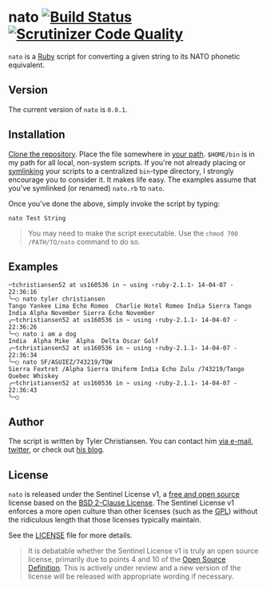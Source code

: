 # nato [![Build Status](https://travis-ci.org/supertylerc/nato.svg?branch=master)](https://travis-ci.org/supertylerc/nato) [![Scrutinizer Code Quality](https://scrutinizer-ci.com/g/supertylerc/nato/badges/quality-score.png?b=master)](https://scrutinizer-ci.com/g/supertylerc/nato/?branch=master)

`nato` is a [Ruby][1] script for converting a given string to its NATO
phonetic equivalent.

## Version

The current version of `nato` is `0.0.1`.

## Installation

[Clone the repository][2].  Place the file somewhere in [your path][3].
`$HOME/bin` is in my path for all local, non-system scripts.  If you're
not already placing or [symlinking][4] your scripts to a centralized
`bin`-type directory, I strongly encourage you to consider it.  It makes
life easy.  The examples assume that you've symlinked (or renamed)
`nato.rb` to `nato`.

Once you've done the above, simply invoke the script by typing:

```
nato Test String
```

> You may need to make the script executable.  Use the
> `chmod 700 /PATH/TO/nato` command to do so.

## Examples

```
─tchristiansen52 at us160536 in ~ using ‹ruby-2.1.1› 14-04-07 - 22:36:16
╰─○ nato tyler christiansen
Tango Yankee Lima Echo Romeo  Charlie Hotel Romeo India Sierra Tango
India Alpha November Sierra Echo November
╭─tchristiansen52 at us160536 in ~ using ‹ruby-2.1.1› 14-04-07 - 22:36:26
╰─○ nato i am a dog
India  Alpha Mike  Alpha  Delta Oscar Golf
╭─tchristiansen52 at us160536 in ~ using ‹ruby-2.1.1› 14-04-07 - 22:36:34
╰─○ nato SF/ASUIEZ/743219/TQW
Sierra Foxtrot /Alpha Sierra Uniform India Echo Zulu /743219/Tango
Quebec Whiskey
╭─tchristiansen52 at us160536 in ~ using ‹ruby-2.1.1› 14-04-07 - 22:36:43
╰─○
```

## Author

The script is written by Tyler Christiansen.  You can contact him <a
href="mailto:tyler@oss-stack.io?GitHub - nato">via e-mail</a>,
[twitter][5], or check out [his blog][6].

## License

`nato` is released under the Sentinel License v1, a [free and open
source][7] license based on the [BSD 2-Clause License][8].  The Sentinel
License v1 enforces a more open culture than other licenses (such as the
[GPL][9]) without the ridiculous length that those licenses typically
maintain.

See the [LICENSE][10] file for more details.

> It is debatable whether the Sentinel License v1 is truly an open
> source license, primarily due to points 4 and 10 of the [Open Source
> Definition][7].  This is actively under review and a new version of
> the license will be released with appropriate wording if necessary.

[1]: https://www.ruby-lang.org/en/ "Ruby Language Home"
[2]: http://git-scm.com/book/en/Git-Basics-Getting-a-Git-Repository#Cloning-an-Existing-Repository "Clone an Existing Repository"
[3]: http://www.tech-recipes.com/rx/2621/os_x_change_path_environment_variable/ "Modify OS X Path"
[4]: http://gigaom.com/2011/04/27/how-to-create-and-use-symlinks-on-a-mac/ "Symlinking for Mac Users"
[5]: https://twitter.com/oss_stack "Tyler Christiansen's Twitter"
[6]: http://oss-stack.io/ "The Operations Supporting Systems Stack"
[7]: http://opensource.org/osd "Open Source Definition"
[8]: http://opensource.org/licenses/BSD-2-Clause "BSD 2-Clause Definition"
[9]: http://opensource.org/licenses/gpl-license "GPL Licenses"
[10]: LICENSE "Sentinel License v1"
